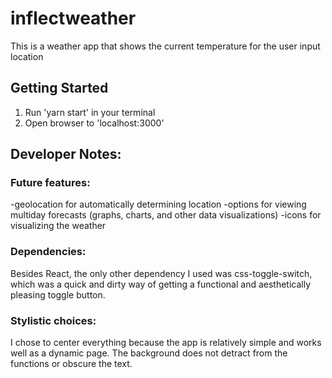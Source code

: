 # inflectweather

This is a weather app that shows the current temperature for the user input location

## Getting Started
1. Run 'yarn start' in your terminal
2. Open browser to 'localhost:3000'

## Developer Notes:

### Future features:
-geolocation for automatically determining location
-options for viewing multiday forecasts (graphs, charts, and other data visualizations)
-icons for visualizing the weather

### Dependencies:
Besides React, the only other dependency I used was css-toggle-switch, which was a quick and dirty way of getting a functional and aesthetically pleasing toggle button.

### Stylistic choices:
I chose to center everything because the app is relatively simple and works well as a dynamic page. The background does not detract from the functions or obscure the text.
